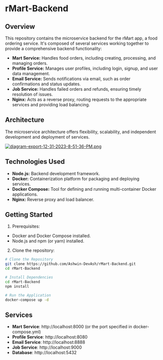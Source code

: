 # rMart-Backend

## Overview

This repository contains the microservice backend for the rMart app, a food ordering service. It's composed of several services working together to provide a comprehensive backend functionality:

- **Mart Service:** Handles food orders, including creating, processing, and managing orders.
- **Profile Service:** Manages user profiles, including login, signup, and user data management.
- **Email Service:** Sends notifications via email, such as order confirmations and status updates.
- **Job Service:** Handles failed orders and refunds, ensuring timely resolution of issues.
- **Nginx:** Acts as a reverse proxy, routing requests to the appropriate services and providing load balancing.
## Architecture

The microservice architecture offers flexibility, scalability, and independent development and deployment of services.

[![diagram-export-12-31-2023-8-51-36-PM.png](https://i.postimg.cc/tT0hND8H/diagram-export-12-31-2023-8-51-36-PM.png)](https://postimg.cc/qtLhkckm)

## Technologies Used

- **Node.js:** Backend development framework.
- **Docker:** Containerization platform for packaging and deploying services.
- **Docker Compose:** Tool for defining and running multi-container Docker applications.
- **Nginx:** Reverse proxy and load balancer.

## Getting Started

1. Prerequisites:

  - Docker and Docker Compose installed.
  - Node.js and npm (or yarn) installed.

2. Clone the repository:
```bash
# Clone the Repository
git clone https://github.com/Ashwin-DevAsh/rMart-Backend.git
cd rMart-Backend

# Install Dependencies
cd rMart-Backend
npm install

# Run the Application
docker-compose up -d
```

## Services

- **Mart Service**: http://localhost:8000 (or the port specified in docker-compose.yml)
- **Profile Service**: http://localhost:8080
- **Email Service**: http://localhost:8888
- **Job Service**: http://localhost:9000
- **Database**: http://localhost:5432